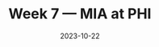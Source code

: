---
layout: game
title: Week 7 — MIA at PHI
season: 2023
game_id: 2023_07_MIA_PHI
week: 7
date: 2023-10-22
home_team: PHI
away_team: MIA
final_home: 31
final_away: 17
pbp_url: /assets/data/pbp/2023/2023_07_MIA_PHI.csv.gz
---